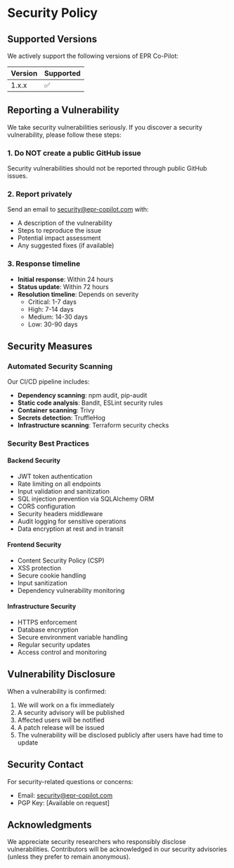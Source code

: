 # Security Policy

## Supported Versions

We actively support the following versions of EPR Co-Pilot:

| Version | Supported          |
| ------- | ------------------ |
| 1.x.x   | :white_check_mark: |

## Reporting a Vulnerability

We take security vulnerabilities seriously. If you discover a security vulnerability, please follow these steps:

### 1. Do NOT create a public GitHub issue

Security vulnerabilities should not be reported through public GitHub issues.

### 2. Report privately

Send an email to security@epr-copilot.com with:
- A description of the vulnerability
- Steps to reproduce the issue
- Potential impact assessment
- Any suggested fixes (if available)

### 3. Response timeline

- **Initial response**: Within 24 hours
- **Status update**: Within 72 hours
- **Resolution timeline**: Depends on severity
  - Critical: 1-7 days
  - High: 7-14 days
  - Medium: 14-30 days
  - Low: 30-90 days

## Security Measures

### Automated Security Scanning

Our CI/CD pipeline includes:

- **Dependency scanning**: npm audit, pip-audit
- **Static code analysis**: Bandit, ESLint security rules
- **Container scanning**: Trivy
- **Secrets detection**: TruffleHog
- **Infrastructure scanning**: Terraform security checks

### Security Best Practices

#### Backend Security
- JWT token authentication
- Rate limiting on all endpoints
- Input validation and sanitization
- SQL injection prevention via SQLAlchemy ORM
- CORS configuration
- Security headers middleware
- Audit logging for sensitive operations
- Data encryption at rest and in transit

#### Frontend Security
- Content Security Policy (CSP)
- XSS protection
- Secure cookie handling
- Input sanitization
- Dependency vulnerability monitoring

#### Infrastructure Security
- HTTPS enforcement
- Database encryption
- Secure environment variable handling
- Regular security updates
- Access control and monitoring

## Vulnerability Disclosure

When a vulnerability is confirmed:

1. We will work on a fix immediately
2. A security advisory will be published
3. Affected users will be notified
4. A patch release will be issued
5. The vulnerability will be disclosed publicly after users have had time to update

## Security Contact

For security-related questions or concerns:
- Email: security@epr-copilot.com
- PGP Key: [Available on request]

## Acknowledgments

We appreciate security researchers who responsibly disclose vulnerabilities. Contributors will be acknowledged in our security advisories (unless they prefer to remain anonymous).

